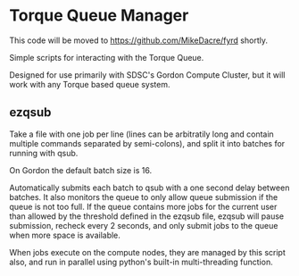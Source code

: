 Torque Queue Manager
====================

This code will be moved to https://github.com/MikeDacre/fyrd shortly.

Simple scripts for interacting with the Torque Queue.

Designed for use primarily with SDSC's Gordon Compute Cluster, but it will work with
any Torque based queue system.

ezqsub
------

Take a file with one job per line (lines can be arbitratily long and contain multiple
commands separated by semi-colons), and split it into batches for running with qsub.

On Gordon the default batch size is 16.

Automatically submits each batch to qsub with a one second delay between batches. It 
also monitors the queue to only allow queue submission if the queue is not too full.
If the queue contains more jobs for the current user than allowed by the threshold 
defined in the ezqsub file, ezqsub will pause submission, recheck every 2 seconds, 
and only submit jobs to the queue when more space is available.

When jobs execute on the compute nodes, they are managed by this script also, and run
in parallel using python's built-in multi-threading function.
